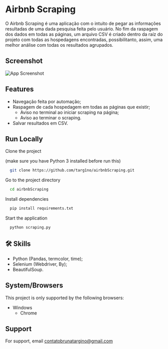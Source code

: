 
# Airbnb Scraping

O Airbnb Scraping é uma aplicação com o intuito de pegar as informações resultadas de uma dada pesquisa feita pelo usuário. No fim da raspagem dos dados em todas as páginas, um arquivo CSV é criado dentro da raíz do projeto com todas as hospedagens encontradas, possibilitanto, assim, uma melhor análise com todas os resultados agrupados.


## Screenshot

![App Screenshot](https://lh3.googleusercontent.com/OGCC_pzB4K7vzu3h9z6BI9JhP6tEcnhGp0bYHd7pTLhNCeT9VRz-8Qxj4Tc-gKaTt1m7t7lGvqjPM4igxXeWjnQt3s3atxeJq_nK6GDHth-cnZy5MqpoEni3e71mca9R-zKKXpn-p1W-JxRF2ORuIdmTBSf6dFrctBx8-k95Wj_134NQ3D5tu2p3Y-QfHOsQrfD_dOcoygVT8pG3POUIYR-lnMltGH3rtL0eatagxtpYrI6srmwkbppajKwseRaK-0DJpyNE2j5b-WCwVh59n23m75-QLeR3j9-7bRmNCI9kYC0zhz8pW6opNhZu0ECrqB05Dx5h1TAwviMDMtOuxmlRiHXcd7qz9E2nOQi285s60B350AWQUriKwsPaTAuYsjg-YuwqZscZUeKNuh7L7wV38L3DJQ8cxj9d85ic-ZFXOtQ1a0r1qT2jnruQTidNnJG4z83EtIRe91XmfI75S6JSCfPF4m5eXscu_l_AMj4T2lWgU9enn7pda_BR8OQScvzf8fJ-0tYsef81WSQySgKTwaHIlSRDTt98atom0Bx2ZGMv8ze7gOfSBbbJDYNEPrIQTKo--bbiOzdw9C9m86PyhsWx1cR_y6X9JuRhCjfckQcEkWDgZP9i57qQQCu-454yb9BDP0PRZqF45wn_pnO3qlcN2XVfYPbOZvmID9C1NBZDl0zJLoGrjOqrfbT-RXe5q-64X4qNpTBU1lOjIowJcd9bfEvJuTzwl_Y77_xJqEOzsyUYduGklm3Riw=w988-h958-no?authuser=0)


## Features

- Navegação feita por automação;
- Raspagem de cada hospedagem em todas as páginas que existir;
    - Aviso no terminal ao iniciar scraping na página;
    - Aviso ao terminar o scraping.
- Salvar resultados em CSV.


## Run Locally 

 Clone the project

 (make sure you have Python 3 installed before run this) 

```bash
  git clone https://github.com/targ1no/airbnbScraping.git
```

Go to the project directory

```bash
  cd airbnbScraping
```

Install dependencies

```bash
  pip install requirements.txt
```

Start the application

```bash
  python scraping.py
```


## 🛠 Skills
* Python (Pandas, termcolor, time);
* Selenium (Webdriver, By);
* BeautifulSoup.


## System/Browsers

This project is only supported by the following browsers:

- Windows
  - Chrome


## Support

For support, email contatobrunatargino@gmail.com

